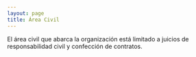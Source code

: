 ```yaml
---
layout: page
title: Área Civil
---
```



El área civil que abarca la organización está limitado a juicios de responsabilidad civil y confección de contratos.
